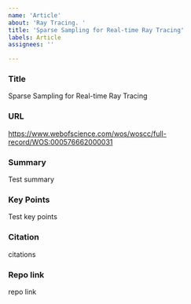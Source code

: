 ```yaml
---
name: 'Article'
about: 'Ray Tracing. '
title: 'Sparse Sampling for Real-time Ray Tracing'
labels: Article
assignees: ''

---
```


### Title
Sparse Sampling for Real-time Ray Tracing

### URL
https://www.webofscience.com/wos/woscc/full-record/WOS:000576662000031
### Summary 
Test summary
### Key Points 
Test key points
### Citation
citations
### Repo link
repo link
